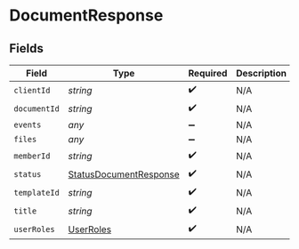 # DocumentResponse


## Fields

| Field                                                                   | Type                                                                    | Required                                                                | Description                                                             |
| ----------------------------------------------------------------------- | ----------------------------------------------------------------------- | ----------------------------------------------------------------------- | ----------------------------------------------------------------------- |
| `clientId`                                                              | *string*                                                                | :heavy_check_mark:                                                      | N/A                                                                     |
| `documentId`                                                            | *string*                                                                | :heavy_check_mark:                                                      | N/A                                                                     |
| `events`                                                                | *any*                                                                   | :heavy_minus_sign:                                                      | N/A                                                                     |
| `files`                                                                 | *any*                                                                   | :heavy_minus_sign:                                                      | N/A                                                                     |
| `memberId`                                                              | *string*                                                                | :heavy_check_mark:                                                      | N/A                                                                     |
| `status`                                                                | [StatusDocumentResponse](../../models/shared/statusdocumentresponse.md) | :heavy_check_mark:                                                      | N/A                                                                     |
| `templateId`                                                            | *string*                                                                | :heavy_check_mark:                                                      | N/A                                                                     |
| `title`                                                                 | *string*                                                                | :heavy_check_mark:                                                      | N/A                                                                     |
| `userRoles`                                                             | [UserRoles](../../models/shared/userroles.md)                           | :heavy_check_mark:                                                      | N/A                                                                     |